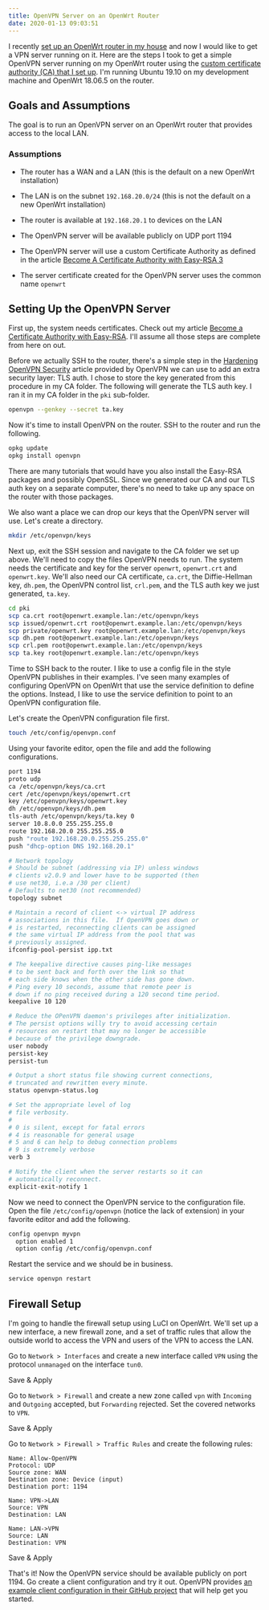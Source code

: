 ```yaml
---
title: OpenVPN Server on an OpenWrt Router
date: 2020-01-13 09:03:51
---
```


I recently [set up an OpenWrt router in my house](/2020/01/08/setting-up-openwrt) and now I would like to get a VPN server running on it. Here are the steps I took to get a simple OpenVPN server running on my OpenWrt router using the [custom certificate authority (CA) that I set up](/2020/01/12/become-a-certificate-authority-with-easy-rsa). I'm running Ubuntu 19.10 on my development machine and OpenWrt 18.06.5 on the router.

## Goals and Assumptions

The goal is to run an OpenVPN server on an OpenWrt router that provides access to the local LAN.

### Assumptions

- The router has a WAN and a LAN (this is the default on a new OpenWrt installation)
- The LAN is on the subnet `192.168.20.0/24` (this is not the default on a new OpenWrt installation)
- The router is available at `192.168.20.1` to devices on the LAN

- The OpenVPN server will be available publicly on UDP port 1194
- The OpenVPN server will use a custom Certificate Authority as defined in the article [Become A Certificate Authority with Easy-RSA 3](/2020/01/12/become-a-certificate-authority-with-easy-rsa)
- The server certificate created for the OpenVPN server uses the common name `openwrt`

## Setting Up the OpenVPN Server

First up, the system needs certificates. Check out my article [Become a Certificate Authority with Easy-RSA](/2020/01/12/become-a-certificate-authority-with-easy-rsa). I'll assume all those steps are complete from here on out.

Before we actually SSH to the router, there's a simple step in the [Hardening OpenVPN Security](https://openvpn.net/community-resources/hardening-openvpn-security/) article provided by OpenVPN we can use to add an extra security layer: TLS auth. I chose to store the key generated from this procedure in my CA folder. The following will generate the TLS auth key. I ran it in my CA folder in the `pki` sub-folder.

```bash
openvpn --genkey --secret ta.key
```

Now it's time to install OpenVPN on the router. SSH to the router and run the following.

```bash
opkg update
opkg install openvpn
```

There are many tutorials that would have you also install the Easy-RSA packages and possibly OpenSSL. Since we generated our CA and our TLS auth key on a separate computer, there's no need to take up any space on the router with those packages.

We also want a place we can drop our keys that the OpenVPN server will use. Let's create a directory.

```bash
mkdir /etc/openvpn/keys
```

Next up, exit the SSH session and navigate to the CA folder we set up above. We'll need to copy the files OpenVPN needs to run. The system needs the certificate and key for the server `openwrt`, `openwrt.crt` and `openwrt.key`. We'll also need our CA certificate, `ca.crt`, the Diffie-Hellman key, `dh.pem`, the OpenVPN control list, `crl.pem`, and the TLS auth key we just generated, `ta.key`.

```bash
cd pki
scp ca.crt root@openwrt.example.lan:/etc/openvpn/keys
scp issued/openwrt.crt root@openwrt.example.lan:/etc/openvpn/keys
scp private/openwrt.key root@openwrt.example.lan:/etc/openvpn/keys
scp dh.pem root@openwrt.example.lan:/etc/openvpn/keys
scp crl.pem root@openwrt.example.lan:/etc/openvpn/keys
scp ta.key root@openwrt.example.lan:/etc/openvpn/keys
```

Time to SSH back to the router. I like to use a config file in the style OpenVPN publishes in their examples. I've seen many examples of configuring OpenVPN on OpenWrt that use the service definition to define the options. Instead, I like to use the service definition to point to an OpenVPN configuration file.

Let's create the OpenVPN configuration file first.

```bash
touch /etc/config/openvpn.conf
```

Using your favorite editor, open the file and add the following configurations.

```bash
port 1194
proto udp
ca /etc/openvpn/keys/ca.crt
cert /etc/openvpn/keys/openwrt.crt
key /etc/openvpn/keys/openwrt.key
dh /etc/openvpn/keys/dh.pem
tls-auth /etc/openvpn/keys/ta.key 0
server 10.8.0.0 255.255.255.0
route 192.168.20.0 255.255.255.0
push "route 192.168.20.0.255.255.255.0"
push "dhcp-option DNS 192.168.20.1"

# Network topology
# Should be subnet (addressing via IP) unless windows
# clients v2.0.9 and lower have to be supported (then
# use net30, i.e.a /30 per client)
# Defaults to net30 (not recommended)
topology subnet

# Maintain a record of client <-> virtual IP address
# associations in this file.  If OpenVPN goes down or
# is restarted, reconnecting clients can be assigned
# the same virtual IP address from the pool that was
# previously assigned.
ifconfig-pool-persist ipp.txt

# The keepalive directive causes ping-like messages
# to be sent back and forth over the link so that
# each side knows when the other side has gone down.
# Ping every 10 seconds, assume that remote peer is
# down if no ping received during a 120 second time period.
keepalive 10 120

# Reduce the OPenVPN daemon's privileges after initialization.
# The persist options willy try to avoid accessing certain
# resources on restart that may no longer be accessible
# because of the privilege downgrade.
user nobody
persist-key
persist-tun

# Output a short status file showing current connections,
# truncated and rewritten every minute.
status openvpn-status.log

# Set the appropriate level of log
# file verbosity.
#
# 0 is silent, except for fatal errors
# 4 is reasonable for general usage
# 5 and 6 can help to debug connection problems
# 9 is extremely verbose
verb 3

# Notify the client when the server restarts so it can
# automatically reconnect.
explicit-exit-notify 1
```

Now we need to connect the OpenVPN service to the configuration file. Open the file `/etc/config/openvpn` (notice the lack of extension) in your favorite editor and add the following.

```bash
config openvpn myvpn
  option enabled 1
  option config /etc/config/openvpn.conf
```

Restart the service and we should be in business.

```bash
service openvpn restart
```

## Firewall Setup

I'm going to handle the firewall setup using LuCI on OpenWrt. We'll set up a new interface, a new firewall zone, and a set of traffic rules that allow the outside world to access the VPN and users of the VPN to access the LAN.

Go to `Network > Interfaces` and create a new interface called `VPN` using the protocol `unmanaged` on the interface `tun0`.

Save & Apply

Go to `Network > Firewall` and create a new zone called `vpn` with `Incoming` and `Outgoing` accepted, but `Forwarding` rejected. Set the covered networks to `VPN`.

Save & Apply

Go to `Network > Firewall > Traffic Rules` and create the following rules:

```
Name: Allow-OpenVPN
Protocol: UDP
Source zone: WAN
Destination zone: Device (input)
Destination port: 1194

Name: VPN->LAN
Source: VPN
Destination: LAN

Name: LAN->VPN
Source: LAN
Destination: VPN
```

Save & Apply

That's it! Now the OpenVPN service should be available publicly on port 1194. Go create a client configuration and try it out. OpenVPN provides [an example client configuration in their GitHub project](https://github.com/OpenVPN/openvpn/blob/master/sample/sample-config-files/client.conf) that will help get you started.
